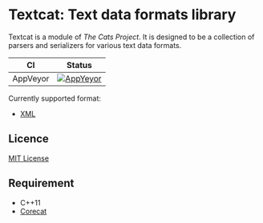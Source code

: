 # Textcat: Text data formats library

Textcat is a module of *The Cats Project*. It is designed to be a collection of parsers and serializers for various text data formats.

CI | Status
:---: | :---:
AppVeyor | [![AppYeyor](https://ci.appveyor.com/api/projects/status/github/SuperSodaSea/Textcat?branch=master&svg=true)](https://ci.appveyor.com/project/SuperSodaSea/Textcat)

Currently supported format:

+ [XML](/doc/XML.md)


## Licence

[MIT License](/LICENSE.md)


## Requirement

+ C++11
+ [Corecat][Corecat]


[Corecat]: https://github.com/SuperSodaSea/Corecat
